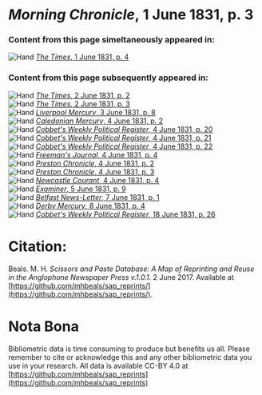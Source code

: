 # *Morning Chronicle*, 1 June 1831, p. 3  
  
### Content from this page simeltaneously appeared in:  
![Hand](http://scissorsandpaste.net/wp-content/uploads/2017/06/smallhandpointer.png) [*The Times*, 1 June 1831, p. 4](https://mhbeals.github.io/sap_html/The-Times/The-Times-1-June-1831-p-4)  
  
### Content from this page subsequently appeared in:  
![Hand](http://scissorsandpaste.net/wp-content/uploads/2017/06/smallhandpointer.png) [*The Times*, 2 June 1831, p. 2](https://mhbeals.github.io/sap_html/The-Times/The-Times-2-June-1831-p-2)  
![Hand](http://scissorsandpaste.net/wp-content/uploads/2017/06/smallhandpointer.png) [*The Times*, 2 June 1831, p. 3](https://mhbeals.github.io/sap_html/The-Times/The-Times-2-June-1831-p-3)  
![Hand](http://scissorsandpaste.net/wp-content/uploads/2017/06/smallhandpointer.png) [*Liverpool Mercury*, 3 June 1831, p. 8](https://mhbeals.github.io/sap_html/Liverpool-Mercury/Liverpool-Mercury-3-June-1831-p-8)  
![Hand](http://scissorsandpaste.net/wp-content/uploads/2017/06/smallhandpointer.png) [*Caledonian Mercury*, 4 June 1831, p. 2](https://mhbeals.github.io/sap_html/Caledonian-Mercury/Caledonian-Mercury-4-June-1831-p-2)  
![Hand](http://scissorsandpaste.net/wp-content/uploads/2017/06/smallhandpointer.png) [*Cobbet's Weekly Political Register*, 4 June 1831, p. 20](https://mhbeals.github.io/sap_html/Cobbet's-Weekly-Political-Register/Cobbet's-Weekly-Political-Register-4-June-1831-p-20)  
![Hand](http://scissorsandpaste.net/wp-content/uploads/2017/06/smallhandpointer.png) [*Cobbet's Weekly Political Register*, 4 June 1831, p. 21](https://mhbeals.github.io/sap_html/Cobbet's-Weekly-Political-Register/Cobbet's-Weekly-Political-Register-4-June-1831-p-21)  
![Hand](http://scissorsandpaste.net/wp-content/uploads/2017/06/smallhandpointer.png) [*Cobbet's Weekly Political Register*, 4 June 1831, p. 22](https://mhbeals.github.io/sap_html/Cobbet's-Weekly-Political-Register/Cobbet's-Weekly-Political-Register-4-June-1831-p-22)  
![Hand](http://scissorsandpaste.net/wp-content/uploads/2017/06/smallhandpointer.png) [*Freeman's Journal*, 4 June 1831, p. 4](https://mhbeals.github.io/sap_html/Freeman's-Journal/Freeman's-Journal-4-June-1831-p-4)  
![Hand](http://scissorsandpaste.net/wp-content/uploads/2017/06/smallhandpointer.png) [*Preston Chronicle*, 4 June 1831, p. 2](https://mhbeals.github.io/sap_html/Preston-Chronicle/Preston-Chronicle-4-June-1831-p-2)  
![Hand](http://scissorsandpaste.net/wp-content/uploads/2017/06/smallhandpointer.png) [*Preston Chronicle*, 4 June 1831, p. 3](https://mhbeals.github.io/sap_html/Preston-Chronicle/Preston-Chronicle-4-June-1831-p-3)  
![Hand](http://scissorsandpaste.net/wp-content/uploads/2017/06/smallhandpointer.png) [*Newcastle Courant*, 4 June 1831, p. 4](https://mhbeals.github.io/sap_html/Newcastle-Courant/Newcastle-Courant-4-June-1831-p-4)  
![Hand](http://scissorsandpaste.net/wp-content/uploads/2017/06/smallhandpointer.png) [*Examiner*, 5 June 1831, p. 9](https://mhbeals.github.io/sap_html/Examiner/Examiner-5-June-1831-p-9)  
![Hand](http://scissorsandpaste.net/wp-content/uploads/2017/06/smallhandpointer.png) [*Belfast News-Letter*, 7 June 1831, p. 1](https://mhbeals.github.io/sap_html/Belfast-News-Letter/Belfast-News-Letter-7-June-1831-p-1)  
![Hand](http://scissorsandpaste.net/wp-content/uploads/2017/06/smallhandpointer.png) [*Derby Mercury*, 8 June 1831, p. 4](https://mhbeals.github.io/sap_html/Derby-Mercury/Derby-Mercury-8-June-1831-p-4)  
![Hand](http://scissorsandpaste.net/wp-content/uploads/2017/06/smallhandpointer.png) [*Cobbet's Weekly Political Register*, 18 June 1831, p. 26](https://mhbeals.github.io/sap_html/Cobbet's-Weekly-Political-Register/Cobbet's-Weekly-Political-Register-18-June-1831-p-26)  


# Citation: 

Beals. M. H. *Scissors and Paste Database: A Map of Reprinting and Reuse in the Anglophone Newspaper Press v.1.0.1.* 2 June 2017. Available at [https://github.com/mhbeals/sap_reprints/](https://github.com/mhbeals/sap_reprints/). 

# Nota Bona

Bibliometric data is time consuming to produce but benefits us all. Please remember to cite or acknowledge this and any other bibliometric data you use in your research. All data is available CC-BY 4.0 at [https://github.com/mhbeals/sap_reprints](https://github.com/mhbeals/sap_reprints)